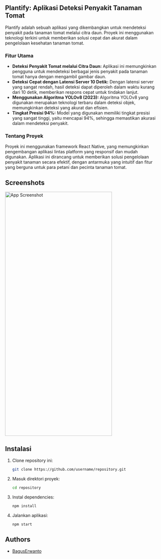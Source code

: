 ## Plantify: Aplikasi Deteksi Penyakit Tanaman Tomat

Plantify adalah sebuah aplikasi yang dikembangkan untuk mendeteksi penyakit pada tanaman tomat melalui citra daun. Proyek ini menggunakan teknologi terkini untuk memberikan solusi cepat dan akurat dalam pengelolaan kesehatan tanaman tomat.

### Fitur Utama

- **Deteksi Penyakit Tomat melalui Citra Daun:** Aplikasi ini memungkinkan pengguna untuk mendeteksi berbagai jenis penyakit pada tanaman tomat hanya dengan mengambil gambar daun.
- **Deteksi Cepat dengan Latensi Server 10 Detik:** Dengan latensi server yang sangat rendah, hasil deteksi dapat diperoleh dalam waktu kurang dari 10 detik, memberikan respons cepat untuk tindakan lanjut.
- **Menggunakan Algoritma YOLOv8 (2023):** Algoritma YOLOv8 yang digunakan merupakan teknologi terbaru dalam deteksi objek, memungkinkan deteksi yang akurat dan efisien.
- **Tingkat Presisi 94%:** Model yang digunakan memiliki tingkat presisi yang sangat tinggi, yaitu mencapai 94%, sehingga memastikan akurasi dalam mendeteksi penyakit.

### Tentang Proyek

Proyek ini menggunakan framework React Native, yang memungkinkan pengembangan aplikasi lintas platform yang responsif dan mudah digunakan. Aplikasi ini dirancang untuk memberikan solusi pengelolaan penyakit tanaman secara efektif, dengan antarmuka yang intuitif dan fitur yang berguna untuk para petani dan pecinta tanaman tomat.


## Screenshots

<img src="https://github.com/volumeee/PLANTIFY-Aplikasi-Deteksi-Penyakit-Tanaman-Tomat/blob/3bec735de777fac137c047348e55c910fe2e1720/run.gif" alt="App Screenshot" width="350" height="800">


## Instalasi

1. Clone repository ini:
   ```bash
   git clone https://github.com/username/repository.git

2. Masuk direktori proyek:
   ```bash
   cd repository

2. Instal dependencies:
   ```bash
   npm install

2. Jalankan aplikasi:
   ```bash
   npm start


## Authors

- [BagusErwanto](https://github.com/volumeee)

